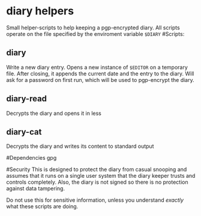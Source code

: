 # diary helpers
Small helper-scripts to help keeping a pgp-encrypted diary.
All scripts operate on the file specified by the enviroment variable `$DIARY`
#Scripts:
## diary
Write a new diary entry. Opens a new instance of `$EDITOR` on a temporary file. After closing, it appends the current date and the entry to the diary.
Will ask for a password on first run, which will be used to pgp-encrypt the diary.

## diary-read
Decrypts the diary and opens it in less

## diary-cat
Decrypts the diary and writes its content to standard output

#Dependencies
gpg

#Security
This is designed to protect the diary from casual snooping and assumes that it runs on a single user system that the diary keeper trusts and controls completely.
Also, the diary is not signed so there is no protection against data tampering.

Do not use this for sensitive information, unless you understand _exactly_ what these scripts are doing.
